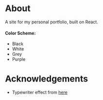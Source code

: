 # About

A site for my personal portfolio, built on React.

#### Color Scheme:

- Black
- White
- Grey
- Purple

# Acknowledgements

- Typewriter effect from [here](https://safi.me.uk/typewriterjs/)